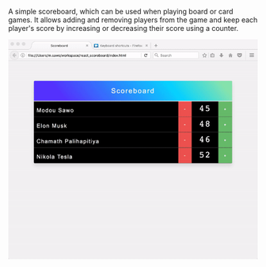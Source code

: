 A simple scoreboard, which can be used when playing board or card games. 
It allows adding and removing players from the game and keep each player's
score by increasing or decreasing their score using a counter.

![Alt text](https://raw.githubusercontent.com/msawo/react_scoreboard/master/scoreboard.gif)

